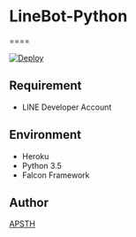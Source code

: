 # LineBot-Python
====

[![Deploy](https://www.herokucdn.com/deploy/button.png)](https://heroku.com/deploy)


## Requirement

* LINE Developer Account

## Environment

* Heroku
* Python 3.5
* Falcon Framework


## Author

[APSTH](https://ps.apsth.com)

